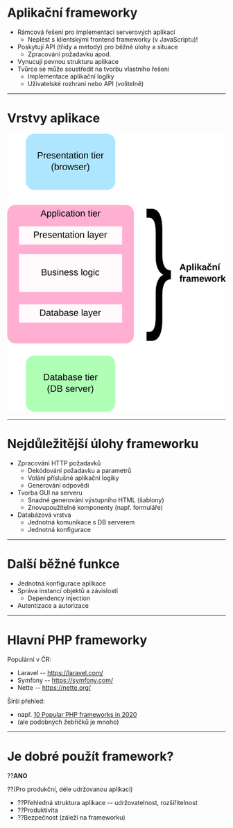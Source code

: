 # Aplikační frameworky

- Rámcová řešení pro implementaci serverových aplikací
	- Neplést s klientskými frontend frameworky (v JavaScriptu)!
- Poskytují API (třídy a metody) pro běžné úlohy a situace
	- Zpracování požadavku apod.
- Vynucují pevnou strukturu aplikace
- Tvůrce se může soustředit na tvorbu vlastního řešení
	- Implementace aplikační logiky
	- Uživatelské rozhraní nebo API (volitelně)



---

<!-- .slide: class="normal centered" -->

# Vrstvy aplikace

![Vrstvy aplikace](assets/vrstvy.svg) <!-- .element: style="height: 750px"; text-align: center" -->

---

 # Nejdůležitější úlohy frameworku

- Zpracování HTTP požadavků
	- Dekódování požadavku a parametrů
	- Volání příslušné aplikační logiky
	- Generování odpovědi
- Tvorba GUI na serveru
	- Snadné generování výstupního HTML (šablony)
	- Znovupoužitelné komponenty (např. formuláře)
- Databázová vrstva
	- Jednotná komunikace s DB serverem
	- Jednotná konfigurace

---

# Další běžné funkce

- Jednotná konfigurace aplikace
- Správa instancí objektů a závislostí
	- Dependency injection
- Autentizace a autorizace

---

# Hlavní PHP frameworky

Populární v ČR:

- Laravel -- https://laravel.com/
- Symfony -- https://symfony.com/
- Nette -- https://nette.org/

Širší přehled:

- např. [10 Popular PHP frameworks in 2020](https://raygun.com/blog/top-php-frameworks/) 
- (ale podobných žebříčků je mnoho)

---

<!-- .slide: class="normal centered" -->

# Je dobré použít framework?

??**ANO** <!-- .element: style="font-size:200%" -->

??(Pro produkční, déle udržovanou aplikaci)

- ??Přehledná struktura aplikace -- udržovatelnost, rozšiřitelnost
- ??Produktivita
- ??Bezpečnost (záleží na frameworku)

